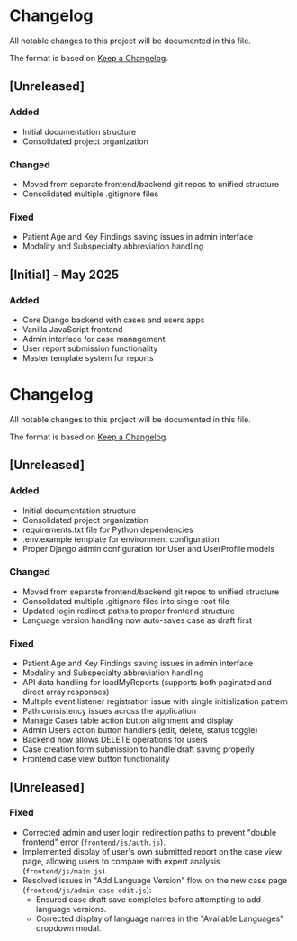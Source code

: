 # Changelog

All notable changes to this project will be documented in this file.

The format is based on [Keep a Changelog](https://keepachangelog.com/en/1.0.0/).

## [Unreleased]

### Added
- Initial documentation structure
- Consolidated project organization

### Changed
- Moved from separate frontend/backend git repos to unified structure
- Consolidated multiple .gitignore files

### Fixed
- Patient Age and Key Findings saving issues in admin interface
- Modality and Subspecialty abbreviation handling

## [Initial] - May 2025

### Added
- Core Django backend with cases and users apps
- Vanilla JavaScript frontend
- Admin interface for case management
- User report submission functionality
- Master template system for reports



# Changelog

All notable changes to this project will be documented in this file.

The format is based on [Keep a Changelog](https://keepachangelog.com/en/1.0.0/).

## [Unreleased]

### Added
- Initial documentation structure
- Consolidated project organization
- requirements.txt file for Python dependencies
- .env.example template for environment configuration
- Proper Django admin configuration for User and UserProfile models

### Changed
- Moved from separate frontend/backend git repos to unified structure
- Consolidated multiple .gitignore files into single root file
- Updated login redirect paths to proper frontend structure
- Language version handling now auto-saves case as draft first

### Fixed
- Patient Age and Key Findings saving issues in admin interface
- Modality and Subspecialty abbreviation handling
- API data handling for loadMyReports (supports both paginated and direct array responses)
- Multiple event listener registration issue with single initialization pattern
- Path consistency issues across the application
- Manage Cases table action button alignment and display
- Admin Users action button handlers (edit, delete, status toggle)
- Backend now allows DELETE operations for users
- Case creation form submission to handle draft saving properly
- Frontend case view button functionality


## [Unreleased]

### Fixed
- Corrected admin and user login redirection paths to prevent "double frontend" error (`frontend/js/auth.js`).
- Implemented display of user's own submitted report on the case view page, allowing users to compare with expert analysis (`frontend/js/main.js`).
- Resolved issues in "Add Language Version" flow on the new case page (`frontend/js/admin-case-edit.js`):
    - Ensured case draft save completes before attempting to add language versions.
    - Corrected display of language names in the "Available Languages" dropdown modal.